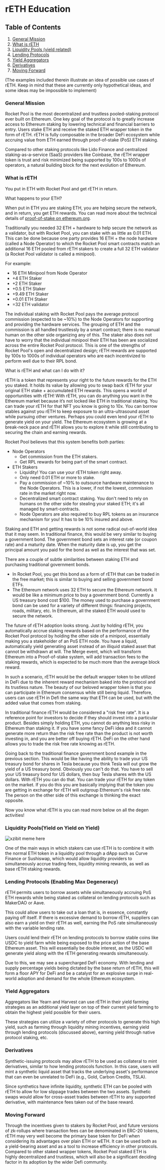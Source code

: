 # rETH Education

## Table of Contents
1. [General Mission](#generalMission)
2. [What is rETH](#whatReth)
3. [Liquidity Pools (yield related)](#liquidity)
4. [Lending Protocols](#lendingProtocols)
6. [Yield Aggregators](#yieldAggregators)
7. [Derivatives](#derivitives)
8. [Moving Forward](#movingForwards)

(The examples included therein illustrate an idea of possible use cases of rETH. Keep in mind that these are currently only hypothetical ideas, and some ideas may be impossible to implement)

### General Mission <a name="generalMission"></a>
Rocket Pool is the most decentralized and trustless pooled-staking protocol ever built on Ethereum. One key goal of the protocol is to greatly increase access to Ethereum staking by lowering technical and financial barriers to entry. Users stake ETH and receive the staked ETH wrapper token in the form of rETH. rETH is fully composable in the broader DeFi ecosystem while accruing value from ETH earned through proof-of-stake (PoS) ETH staking.

Compared to other staking protocols like Lido Finance and centralized staking-as-a-service (SaaS) providers like Coinbase, the rETH wrapper token is trust and risk minimized being supported by 100s to 1000s of operators, a natural building block for the next evolution of Ethereum.


### What is rETH <a name="whatReth"></a>

You put in ETH with Rocket Pool and get rETH in return. 

What happens to your ETH? 

When put in ETH you are staking ETH, you are helping secure the network, and in return, you get ETH rewards. You can read more about the technical details of [proof-of-stake on ethereum.org]( https://ethereum.org/en/eth2/staking/).

Traditionally you needed 32 ETH + hardware to help secure the network as a validator, but with Rocket Pool, you can stake with as little as 0.01 ETH. This can be done because one party provides 16 ETH + the node hardware (called a Node Operator) to which the Rocket Pool smart contracts match an additional 16 ETH pooled from rETH stakers to create a full 32 ETH validator (a Rocket Pool validator is called a minipool).

For example: 
- 16 ETH Minipool from Node Operator
- +4 ETH Staker 
- +2 ETH Staker 
- +0.5 ETH Staker 
- +9.49 ETH Staker 
- +0.01 ETH Staker
- =32 ETH validator

The individual staking with Rocket Pool pays the average protocol commission (expected to be ~10%) to the Node Operators for supporting and providing the hardware services. The grouping of ETH and the commission is all handled trustlessly by a smart contract; there is no manual human on the other side organizing any of this. The staker also does not have to worry that the individual minipool their ETH has been are socialized across the entire Rocket Pool protocol. This is one of the strengths of Rocket Pool's open and decentralized design; rETH rewards are supported by 100s to 1000s of individual operators who are each incentivized to perform well due to their RPL bond.

What is rETH and what can I do with it? 

rETH is a token that represents your right to the future rewards for the ETH you staked. It holds its value by allowing you to swap back rETH for your original ETH stake + accumulated ETH rewards. This opens a world of opportunities with rETH! With rETH, you can do anything you want in the Ethereum market because it’s not locked like ETH in traditional staking. You can trade your rETH for that NFT you know is going to 10x. You can borrow stables against you rETH to keep exposure to an ultra-ultrasound asset while pursuing other ventures. Perhaps you could even lend your rETH to generate yield on your yield. The Ethereum ecosystem is growing at a break-neck pace and rETH allows you to explore it while still contributing to securing the chain and earning rewards.

Rocket Pool believes that this system benefits both parties: 
- Node Operators 
  - Get commission from the ETH stakers.
  - Get RPL rewards for being part of the smart contract.
- ETH Stakers
  - Liquidity! You can use your rETH token right away.
  - Only need 0.01 ETH or more to stake.
  - Pay a commission of ~10% to outsource hardware maintenance to the Node Operators. This is a lower, if not the lowest, commission rate in the market right now. 
  - Decentralized smart contract staking. You don't need to rely on humans on the other side for stealing your staked ETH; it's all managed by smart-contracts. 
  - Node Operators are also required to buy RPL tokens as an insurance mechanism for you! It has to be 10% insured and above. 

Staking and ETH and getting rewards is not some radical out-of-world idea that it may seem. In traditional finance, this would be very similar to buying a government bond. The government bond sets an interest rate (or coupon rate) and a maturity date. When the maturity date is up, you get the principal amount you paid for the bond as well as the interest that was set. 

There are a couple of subtle similarities between staking ETH and purchasing traditional government bonds. 
- In Rocket Pool, you get this bond as a form of rETH that can be traded in the free market; this is similar to buying and selling government bond ETFs. 
- The Ethereum network uses 32 ETH to secure the Ethereum network. It would be like a minimum price to buy a government bond. Currently a US treasury bond cost $100.  The money used to purchase a government bond can be used for a variety of different things: financing projects, roads, military, etc. In Ethereum, all the staked ETH would used to secure the network. 

The future of rETH adoption looks strong. Just by holding rETH, you automatically accrue staking rewards based on the performance of the Rocket Pool protocol by holding the other side of a minipool, essentially making you a stakeholder of an PoS ETH node. You have a liquid, automatically yield generating asset instead of an illiquid staked asset that cannot be withdrawn at will. The Merge event, which will transform Ethereum into a Proof-of-stake system, will add transaction fees to the staking rewards, which is expected to be much more than the average block reward. 

In such a scenario, rETH would be the default wrapper token to be utilized in DeFi due to the inherent reward mechanism baked into the protocol and its trustless nature. The beauty of our beloved wrapper token is that you can participate in Ethereum consensus while still being liquid. Therefore, users can use rETH in Defi the same way that ETH can be used, but with the added value that comes from staking. 

In traditional finance rETH would be considered a "risk free rate". It is a reference point for investors to decide if they should invest into a particular product. Besides simply holding ETH, you cannot do anything less risky in Ethereum than staking it. If you have some fancy DeFi idea and it cannot generate more return than the risk free rate than the product is not worth investing in, and you are better off buying rETH. DeFi on the other hand allows you to trade the risk free rate knowing as rETH.

Going back to the traditional finance government bond example in the previous section. This would be like having the ability to trade your US treasury bond for shares in Tesla because you think Tesla will out grow the yield of a US treasury bond. Obviously you can't do that. You have to sell your US treasury bond for US dollars, then buy Tesla shares with the US dollars. With rETH you can do that. You can trade your rETH for any token on the market. If you do this you are basically implying that the token you are getting in exchange for rETH will outgroup Ethereum's risk free rate. The person on the other side of this exchange is thinking the exact opposite. 

Now you know what rETH is you can read more below on all the degen activities!


### Liquidity Pools(Yield on Yield on Yield) <a name="liquidity"></a>

![xzibit meme here](https://user-images.githubusercontent.com/7516245/141643550-eaa2e2aa-bc7e-4a14-84c8-c0182044574c.png)

One of the main ways in which stakers can use rETH is to combine it with the normal ETH token in a liquidity pool through a dApp such as Curve Finance or Sushiswap, which would allow liquidity providers to simultaneously accrue trading fees, liquidity mining rewards, as well as base rETH staking rewards.

### Lending Protocols (Enabling Max Degeneracy) <a name="lendingProtocols"></a>
rETH permits users to borrow assets while simultaneously accruing PoS ETH rewards while being staked as collateral on lending protocols such as MakerDAO or Aave.

This could allow users to take out a loan that is, in essence, constantly paying off itself. If there is excessive demand to borrow rETH, suppliers can also earn a yield on their rETH as well, earning the PoS rate simultaneously with the variable lending rate.

Users could lend their rETH on lending protocols to borrow stable coins like USDC to yield farm while being exposed to the price action of the base Ethereum asset. This will essentially be double interest, as the USDC will generate yield along with the rETH generating rewards simultaneously.

Due to this, we may see a supercharged DeFi economy. With lending and supply percentage yields being dictated by the base return of rETH, this will form a floor APY for DeFi and be a catalyst for an explosive surge in real-world adoption and demand for the whole Ethereum ecosystem.

### Yield Aggregators <a name="yieldAggregators"></a>

Aggregators like Yearn and Harvest can use rETH in their yield farming strategies as an additional yield layer on top of their current yield farming to obtain the highest yield possible for their users.

These strategies can utilize a variety of other protocols to generate this high yield, such as farming through liquidity mining incentives, earning yield through lending protocols (discussed above), earning yield through native protocol staking, etc.

### Derivatives <a name="derivitives"></a>

Synthetic-issuing protocols may allow rETH to be used as collateral to mint derivatives, similar to how lending protocols function. In this case, users will mint a synthetic liquid asset that tracks the underlying asset's performance that can even be unrelated to DeFi (e.g., Gold, Carbon Credits, TSLA).

Since synthetics have infinite liquidity, synthetic ETH can be pooled with rETH to allow for low slippage trades between the two assets. Synthetic swaps would allow for cross-asset trades between rETH to any supported derivative, with maintenance fees taken out of the base reward.


### Moving Forward <a name="movingForwards"></a>

Through the incentives given to stakers by Rocket Pool, and future versions of zk-rollups where transaction fees can be denominated in ERC-20 tokens, rETH may very well become the primary base token for DeFi when considering its advantages over plain ETH or wETH. It can be used both as a yield-bearing asset and as a tool to increase efficiency in other protocols. Compared to other staked wrapper tokens, Rocket Pool staked ETH is highly decentralized and trustless, which will also be a significant deciding factor in its adoption by the wider Defi community.
